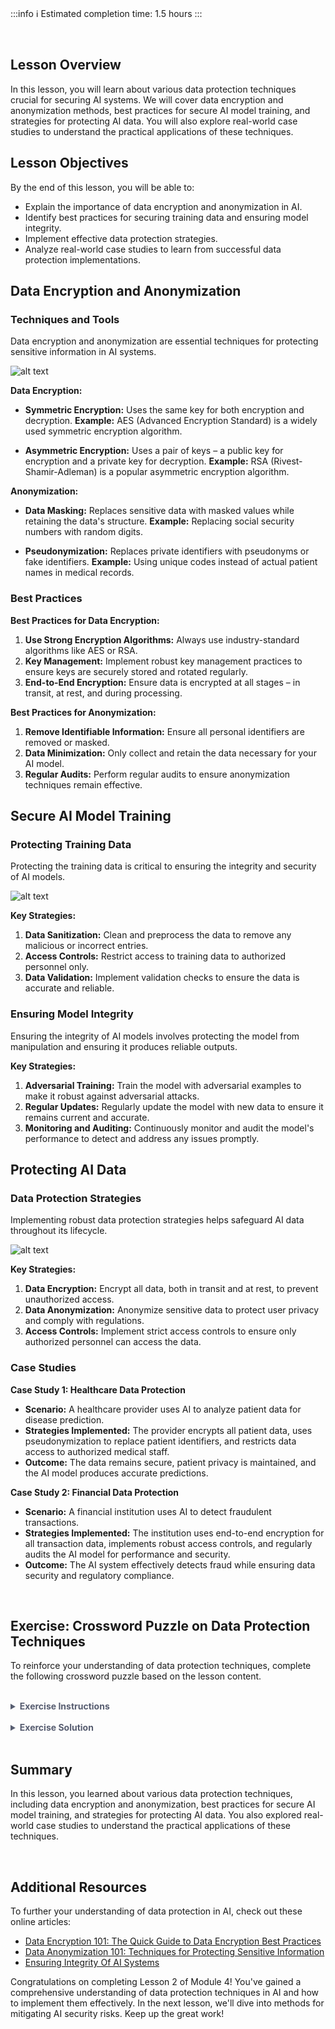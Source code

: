 <!-- # **Lesson 2: Data Protection Techniques** -->

<br>

:::info
:information_source: Estimated completion time: 1.5 hours
:::

<br>

## **Lesson Overview**

In this lesson, you will learn about various data protection techniques crucial for securing AI systems. We will cover data encryption and anonymization methods, best practices for secure AI model training, and strategies for protecting AI data. You will also explore real-world case studies to understand the practical applications of these techniques.

## **Lesson Objectives**

By the end of this lesson, you will be able to:

- Explain the importance of data encryption and anonymization in AI.
- Identify best practices for securing training data and ensuring model integrity.
- Implement effective data protection strategies.
- Analyze real-world case studies to learn from successful data protection implementations.

## **Data Encryption and Anonymization**

### Techniques and Tools

Data encryption and anonymization are essential techniques for protecting sensitive information in AI systems.

![alt text](https://education-team-2020.s3.eu-west-1.amazonaws.com/ai-async-1/module-4-security-in-ai-safeguarding-the-future/lesson-2/data-encryption.jpg)

**Data Encryption:**

- **Symmetric Encryption:** Uses the same key for both encryption and decryption.
  **Example:** AES (Advanced Encryption Standard) is a widely used symmetric encryption algorithm.

- **Asymmetric Encryption:** Uses a pair of keys – a public key for encryption and a private key for decryption.
  **Example:** RSA (Rivest-Shamir-Adleman) is a popular asymmetric encryption algorithm.

**Anonymization:**

- **Data Masking:** Replaces sensitive data with masked values while retaining the data's structure.
  **Example:** Replacing social security numbers with random digits.

- **Pseudonymization:** Replaces private identifiers with pseudonyms or fake identifiers.
  **Example:** Using unique codes instead of actual patient names in medical records.

### Best Practices

**Best Practices for Data Encryption:**

1. **Use Strong Encryption Algorithms:** Always use industry-standard algorithms like AES or RSA.
2. **Key Management:** Implement robust key management practices to ensure keys are securely stored and rotated regularly.
3. **End-to-End Encryption:** Ensure data is encrypted at all stages – in transit, at rest, and during processing.

**Best Practices for Anonymization:**

1. **Remove Identifiable Information:** Ensure all personal identifiers are removed or masked.
2. **Data Minimization:** Only collect and retain the data necessary for your AI model.
3. **Regular Audits:** Perform regular audits to ensure anonymization techniques remain effective.

## **Secure AI Model Training**

### Protecting Training Data

Protecting the training data is critical to ensuring the integrity and security of AI models.

![alt text](https://education-team-2020.s3.eu-west-1.amazonaws.com/ai-async-1/module-4-security-in-ai-safeguarding-the-future/lesson-2/secure-ai-training.png)

**Key Strategies:**

1. **Data Sanitization:** Clean and preprocess the data to remove any malicious or incorrect entries.
2. **Access Controls:** Restrict access to training data to authorized personnel only.
3. **Data Validation:** Implement validation checks to ensure the data is accurate and reliable.

### Ensuring Model Integrity

Ensuring the integrity of AI models involves protecting the model from manipulation and ensuring it produces reliable outputs.

**Key Strategies:**

1. **Adversarial Training:** Train the model with adversarial examples to make it robust against adversarial attacks.
2. **Regular Updates:** Regularly update the model with new data to ensure it remains current and accurate.
3. **Monitoring and Auditing:** Continuously monitor and audit the model's performance to detect and address any issues promptly.

## **Protecting AI Data**

### Data Protection Strategies

Implementing robust data protection strategies helps safeguard AI data throughout its lifecycle.

![alt text](https://education-team-2020.s3.eu-west-1.amazonaws.com/ai-async-1/module-4-security-in-ai-safeguarding-the-future/lesson-2/protecting-ai-data.jpg)

**Key Strategies:**

1. **Data Encryption:** Encrypt all data, both in transit and at rest, to prevent unauthorized access.
2. **Data Anonymization:** Anonymize sensitive data to protect user privacy and comply with regulations.
3. **Access Controls:** Implement strict access controls to ensure only authorized personnel can access the data.

### Case Studies

**Case Study 1: Healthcare Data Protection**

- **Scenario:** A healthcare provider uses AI to analyze patient data for disease prediction.
- **Strategies Implemented:** The provider encrypts all patient data, uses pseudonymization to replace patient identifiers, and restricts data access to authorized medical staff.
- **Outcome:** The data remains secure, patient privacy is maintained, and the AI model produces accurate predictions.

**Case Study 2: Financial Data Protection**

- **Scenario:** A financial institution uses AI to detect fraudulent transactions.
- **Strategies Implemented:** The institution uses end-to-end encryption for all transaction data, implements robust access controls, and regularly audits the AI model for performance and security.
- **Outcome:** The AI system effectively detects fraud while ensuring data security and regulatory compliance.

<br />

## **Exercise: Crossword Puzzle on Data Protection Techniques**

To reinforce your understanding of data protection techniques, complete the following crossword puzzle based on the lesson content.

<br />

<details style="font-size: 14px; cursor: pointer; outline: none; color: #575d70;">
<summary><strong>Exercise Instructions</strong></summary>

Complete the crossword puzzle using the clues provided.

![alt text](https://education-team-2020.s3.eu-west-1.amazonaws.com/ai-async-1/module-4-security-in-ai-safeguarding-the-future/lesson-2/crossword-puzzle.png)

**Across:**

5. Cleaning and preprocessing data to remove malicious or incorrect entries
6. A type of encryption that uses the same key for both encryption and decryption

**Down:**

1. Replacing private identifiers with pseudonyms or fake identifiers
2. This encryption algorithm uses a pair of keys – a public key and a private key
3. This technique replaces sensitive data with masked values
4. Protecting data at all stages, including in transit and at rest

</details>

<br />

<details style="font-size: 14px; cursor: pointer; outline: none; color: #575d70;">
<summary><strong>Exercise Solution</strong></summary>

**Across:**

5. DataSanitization
6. Symmetric

**Down:**

1. Pseudonymization
2. RSA
3. Anonymization
4. Encryption

</details>

<br />

## **Summary**

In this lesson, you learned about various data protection techniques, including data encryption and anonymization, best practices for secure AI model training, and strategies for protecting AI data. You also explored real-world case studies to understand the practical applications of these techniques.

<br />

## **Additional Resources**

To further your understanding of data protection in AI, check out these online articles:

- [Data Encryption 101: The Quick Guide to Data Encryption Best Practices](https://www.precisely.com/blog/data-security/data-encryption-101-guide-best-practices)
- [Data Anonymization 101: Techniques for Protecting Sensitive Information](https://www.zendata.dev/post/data-anonymization-101)
- [Ensuring Integrity Of AI Systems](https://www.linkedin.com/pulse/ensuring-integrity-ai-systems-ramgopal-nayak-)

Congratulations on completing Lesson 2 of Module 4! You've gained a comprehensive understanding of data protection techniques in AI and how to implement them effectively. In the next lesson, we'll dive into methods for mitigating AI security risks. Keep up the great work!
